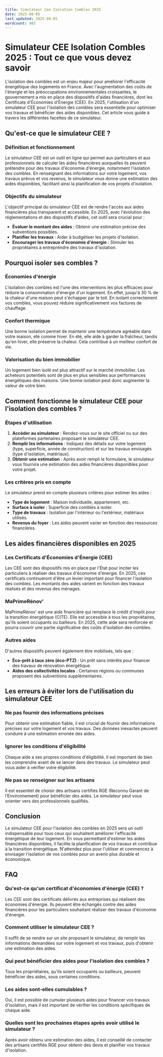 ```yaml
---
title: Simulateur Cee Isolation Combles 2025
date: 2025-08-05
last_updated: 2025-08-05
wordcount: 983
---
```


# Simulateur CEE Isolation Combles 2025 : Tout ce que vous devez savoir

L'isolation des combles est un enjeu majeur pour améliorer l'efficacité énergétique des logements en France. Avec l'augmentation des coûts de l'énergie et les préoccupations environnementales croissantes, le gouvernement a mis en place des dispositifs d'aides financières, dont les Certificats d'Économies d'Énergie (CEE). En 2025, l'utilisation d'un simulateur CEE pour l'isolation des combles sera essentielle pour optimiser vos travaux et bénéficier des aides disponibles. Cet article vous guide à travers les différentes facettes de ce simulateur.

## Qu'est-ce que le simulateur CEE ?

### Définition et fonctionnement

Le simulateur CEE est un outil en ligne qui permet aux particuliers et aux professionnels de calculer les aides financières auxquelles ils peuvent prétendre pour des travaux d'économie d'énergie, notamment l'isolation des combles. En renseignant des informations sur votre logement, vos travaux prévus et vos revenus, le simulateur vous donne une estimation des aides disponibles, facilitant ainsi la planification de vos projets d'isolation.

### Objectifs du simulateur

L'objectif principal du simulateur CEE est de rendre l'accès aux aides financières plus transparent et accessible. En 2025, avec l'évolution des réglementations et des dispositifs d'aides, cet outil sera crucial pour :

- **Évaluer le montant des aides** : Obtenir une estimation précise des subventions possibles.
- **Planifier les travaux** : Aider à budgétiser les projets d'isolation.
- **Encourager les travaux d'économie d'énergie** : Stimuler les propriétaires à entreprendre des travaux d'isolation.

## Pourquoi isoler ses combles ?

### Économies d'énergie

L'isolation des combles est l'une des interventions les plus efficaces pour réduire la consommation d'énergie d'un logement. En effet, jusqu'à 30 % de la chaleur d'une maison peut s'échapper par le toit. En isolant correctement vos combles, vous pouvez réduire significativement vos factures de chauffage.

### Confort thermique

Une bonne isolation permet de maintenir une température agréable dans votre maison, été comme hiver. En été, elle aide à garder la fraîcheur, tandis qu'en hiver, elle préserve la chaleur. Cela contribue à un meilleur confort de vie.

### Valorisation du bien immobilier

Un logement bien isolé est plus attractif sur le marché immobilier. Les acheteurs potentiels sont de plus en plus sensibles aux performances énergétiques des maisons. Une bonne isolation peut donc augmenter la valeur de votre bien.

## Comment fonctionne le simulateur CEE pour l'isolation des combles ?

### Étapes d'utilisation

1. **Accéder au simulateur** : Rendez-vous sur le site officiel ou sur des plateformes partenaires proposant le simulateur CEE.
2. **Remplir les informations** : Indiquez des détails sur votre logement (type, superficie, année de construction) et sur les travaux envisagés (type d'isolation, matériaux).
3. **Obtenir une estimation** : Après avoir rempli le formulaire, le simulateur vous fournira une estimation des aides financières disponibles pour votre projet.

### Les critères pris en compte

Le simulateur prend en compte plusieurs critères pour estimer les aides :

- **Type de logement** : Maison individuelle, appartement, etc.
- **Surface à isoler** : Superficie des combles à isoler.
- **Type de travaux** : Isolation par l'intérieur ou l'extérieur, matériaux utilisés.
- **Revenus du foyer** : Les aides peuvent varier en fonction des ressources financières.

## Les aides financières disponibles en 2025

### Les Certificats d'Économies d'Énergie (CEE)

Les CEE sont des dispositifs mis en place par l'État pour inciter les particuliers à réaliser des travaux d'économie d'énergie. En 2025, ces certificats continueront d'être un levier important pour financer l'isolation des combles. Les montants des aides varient en fonction des travaux réalisés et des revenus des ménages.

### MaPrimeRénov'

MaPrimeRénov' est une aide financière qui remplace le crédit d'impôt pour la transition énergétique (CITE). Elle est accessible à tous les propriétaires, qu'ils soient occupants ou bailleurs. En 2025, cette aide sera renforcée et pourra couvrir une partie significative des coûts d'isolation des combles.

### Autres aides

D'autres dispositifs peuvent également être mobilisés, tels que :

- **Éco-prêt à taux zéro (éco-PTZ)** : Un prêt sans intérêts pour financer des travaux de rénovation énergétique.
- **Aides des collectivités locales** : Certaines régions ou communes proposent des subventions supplémentaires.

## Les erreurs à éviter lors de l'utilisation du simulateur CEE

### Ne pas fournir des informations précises

Pour obtenir une estimation fiable, il est crucial de fournir des informations précises sur votre logement et vos travaux. Des données inexactes peuvent conduire à une estimation erronée des aides.

### Ignorer les conditions d'éligibilité

Chaque aide a ses propres conditions d'éligibilité. Il est important de bien les comprendre avant de se lancer dans des travaux. Le simulateur peut vous aider à vérifier votre éligibilité.

### Ne pas se renseigner sur les artisans

Il est essentiel de choisir des artisans certifiés RGE (Reconnu Garant de l’Environnement) pour bénéficier des aides. Le simulateur peut vous orienter vers des professionnels qualifiés.

## Conclusion

Le simulateur CEE pour l'isolation des combles en 2025 sera un outil indispensable pour tous ceux qui souhaitent améliorer l'efficacité énergétique de leur logement. En vous permettant d'estimer les aides financières disponibles, il facilite la planification de vos travaux et contribue à la transition énergétique. N'attendez plus pour l'utiliser et commencez à envisager l'isolation de vos combles pour un avenir plus durable et économique.

## FAQ

### Qu'est-ce qu'un certificat d'économies d'énergie (CEE) ?

Les CEE sont des certificats délivrés aux entreprises qui réalisent des économies d'énergie. Ils peuvent être échangés contre des aides financières pour les particuliers souhaitant réaliser des travaux d'économie d'énergie.

### Comment utiliser le simulateur CEE ?

Il suffit de se rendre sur un site proposant le simulateur, de remplir les informations demandées sur votre logement et vos travaux, puis d'obtenir une estimation des aides.

### Qui peut bénéficier des aides pour l'isolation des combles ?

Tous les propriétaires, qu'ils soient occupants ou bailleurs, peuvent bénéficier des aides, sous certaines conditions.

### Les aides sont-elles cumulables ?

Oui, il est possible de cumuler plusieurs aides pour financer vos travaux d'isolation, mais il est important de vérifier les conditions spécifiques de chaque aide.

### Quelles sont les prochaines étapes après avoir utilisé le simulateur ?

Après avoir obtenu une estimation des aides, il est conseillé de contacter des artisans certifiés RGE pour obtenir des devis et planifier vos travaux d'isolation.